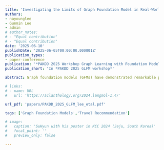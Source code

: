 ```yaml
---
title: 'Investigating the Limits of Graph Foundation Model in Real-World Travel Recommendation Systems'
authors:
- nayounglee
- Gunmin Lee
- admin
# author_notes:
# - "Equal contribution"
# - "Equal contribution"
date: '2025-06-10'
publishDate: '2025-06-05T00:00:00.000001Z'
publication_types:
- paper-conference
publication: '*PAKDD 2025 Workshop Graph Learning with Foundation Models*'
publication_short: 'In *PAKDD 2025 GLFM workshop*'

abstract: Graph foundation models (GFMs) have demonstrated remarkable potential in capturing intricate relational patterns, achieving state-of-the-art results in numerous graph-centric tasks. However, their real-world applicability remains underexplored in highly domain-specific contexts, such as travel recommendation. In this paper, we present a comprehensive evaluation of GFMs for large-scale travel recommendation tasks using a bipartite user–destination dataset of 86,761 travelers within South Korea. We compare representative GFM against both conventional graph-based methods and vector-based methods. Contrary to the prevailing expectation that GFMs should outperform traditional architectures, our empirical findings reveal that domain-specific constraints can dilute the benefits of extensive multi-hop message passing, leading to suboptimal performance. Our work highlights a critical need to validate GFMs against domain-specific constraints, offering a roadmap for their future adaptation and optimization in real-world applications.

# links:
# - name: URL
#   url: 'https://aclanthology.org/2024.langmol-1.4/'

url_pdf: 'papers/PAKDD_2025_GLFM_lee_etal.pdf'

tags: ['Graph Foundation Models','Travel Recommendation']

# image:
#   caption: 'SuHyun with his poster in KCC 2024 (Jeju, South Korea)'
#   focal_point: ''
#   preview_only: false

---
```


